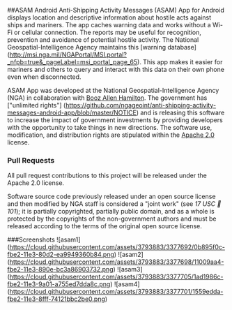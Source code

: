 ##ASAM Android
Anti-Shipping Activity Messages (ASAM) App for Android displays location and descriptive information about hostile acts against ships and mariners. The app caches warning data and works without a Wi-Fi or cellular connection. The reports may be useful for recognition, prevention and avoidance of potential hostile activity. The National Geospatial-Intelligence Agency maintains this [warning database] (http://msi.nga.mil/NGAPortal/MSI.portal?_nfpb=true&_pageLabel=msi_portal_page_65). This app makes it easier for mariners and others to query and interact with this data on their own phone even when disconnected.  

ASAM App was developed at the National Geospatial-Intelligence Agency (NGA) in collaboration with [Booz Allen Hamilton](http://www.boozallen.com/).  The government has ["unlimited rights"] (https://github.com/ngageoint/anti-shipping-activity-messages-android-app/blob/master/NOTICE) and is releasing this software to increase the impact of government investments by providing developers with the opportunity to take things in new directions. The software use, modification, and distribution rights are stipulated within the [Apache 2.0](http://www.apache.org/licenses/LICENSE-2.0.html) license.  


### Pull Requests

All pull request contributions to this project will be released under the Apache 2.0 license.  

Software source code previously released under an open source license and then modified by NGA staff is considered a "joint work" (see *17 USC  101*); it is partially copyrighted, partially public domain, and as a whole is protected by the copyrights of the non-government authors and must be released according to the terms of the original open source license.

###Screenshots
![asam1] (https://cloud.githubusercontent.com/assets/3793883/3377692/0b895f0c-fbe2-11e3-80d2-ea9949360b84.png)
![asam2] (https://cloud.githubusercontent.com/assets/3793883/3377698/11009aa4-fbe2-11e3-890e-bc3a86903732.png)
![asam3] (https://cloud.githubusercontent.com/assets/3793883/3377705/1ad1986c-fbe2-11e3-9a01-a755ed7dda8c.png)
![asam4] (https://cloud.githubusercontent.com/assets/3793883/3377701/1559edda-fbe2-11e3-8fff-74121bbc2be0.png)
